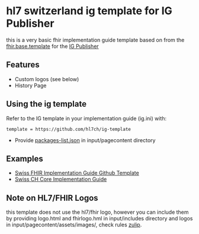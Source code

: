 # hl7 switzerland ig template for IG Publisher
this is a very basic fhir implementation guide template based on from the
[fhir.base.template](https://github.com/HL7/ig-template-base) for the [IG Publisher](https://wiki.hl7.org/IG_Publisher_Documentation)

## Features
* Custom logos (see below)
* History Page 

## Using the ig template

Refer to the IG template in your implementation guide (ig.ini) with:
```
template = https://github.com/hl7ch/ig-template
```

* Provide [packages-list.json](https://wiki.hl7.org/index.php?title=FHIR_IG_PackageList_doco) in input/pagecontent directory

## Examples
* [Swiss FHIR Implementation Guide Github Template](https://github.com/ahdis/ch-ig)
* [Swiss CH Core Implementation Guide](http://build.fhir.org/ig/hl7ch/ch-core/index.html)

## Note on HL7/FHIR Logos
this template does not use the hl7/fhir logo, however you can include them by providing logo.html and fhirlogo.hml in input/includes directory and logos in input/pagecontent/assets/images/, check rules [zulip](https://chat.fhir.org/#narrow/stream/179294-committers.2Fannounce/topic/HL7.20Trademark.20Issues).
